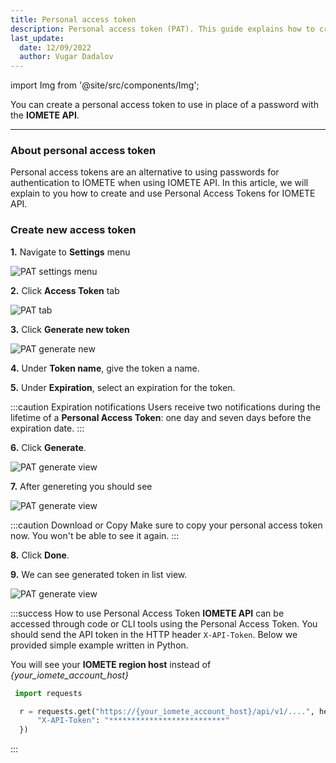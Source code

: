 ```yaml
---
title: Personal access token
description: Personal access token (PAT). This guide explains how to create personal access token in IOMETE
last_update:
  date: 12/09/2022
  author: Vugar Dadalov
---
```


import Img from '@site/src/components/Img';

You can create a personal access token to use in place of a password with the **IOMETE API**.

---

### About personal access token

Personal access tokens are an alternative to using passwords for authentication to IOMETE when using IOMETE API. In this article, we will explain to you how to create and use Personal Access Tokens for IOMETE API.


### Create new access token

**1.** Navigate to **Settings** menu
   
<Img src="/img/guides/pat/pat-go-to-settings.png"
  alt="PAT settings menu" maxWidth="256px"/>

**2.** Click **Access Token** tab
   
<Img src="/img/guides/pat/pat-tab.png"
  alt="PAT tab"/>


**3.** Click **Generate new token**

<Img src="/img/guides/pat/pat-generate.png"
  alt="PAT generate new"/>

**4.** Under **Token name**, give the token a name.

**5.** Under **Expiration**, select an expiration for the token.

:::caution Expiration notifications
Users receive two notifications during the lifetime of a **Personal Access Token**: one day and seven days before the expiration date.
:::

**6.** Click **Generate**.

<Img src="/img/guides/pat/pat-generate-view.png"
  alt="PAT generate view" maxWidth="456px"/>

**7.** After genereting you should see

<Img src="/img/guides/pat/pat-generated-view.png"
  alt="PAT generate view" maxWidth="456px"/>

:::caution Download or Copy
Make sure to copy your personal access token now. You won't be able to see it again.
:::

**8.** Click **Done**.
   
**9.** We can see generated token in list view.

<Img src="/img/guides/pat/pat-list.png"
  alt="PAT generate view"/>




:::success How to use Personal Access Token
**IOMETE API** can be accessed through code or CLI tools using the Personal Access Token. You should send the API token in the HTTP header `X-API-Token`. Below we provided simple example written in Python. 

You will see your **IOMETE region host** instead of *{your_iomete_account_host}*

```python
 import requests

  r = requests.get("https://{your_iomete_account_host}/api/v1/....", headers = {
	  "X-API-Token": "**************************"
  })
```

:::